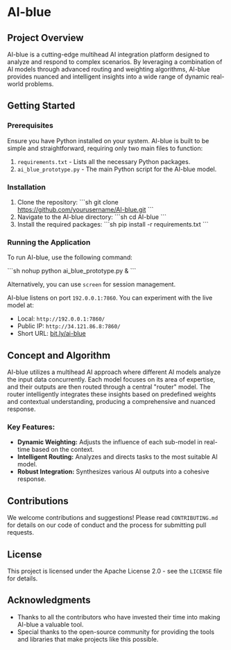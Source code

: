 # AI-blue

## Project Overview

AI-blue is a cutting-edge multihead AI integration platform designed to analyze and respond to complex scenarios. By leveraging a combination of AI models through advanced routing and weighting algorithms, AI-blue provides nuanced and intelligent insights into a wide range of dynamic real-world problems.

## Getting Started

### Prerequisites

Ensure you have Python installed on your system. AI-blue is built to be simple and straightforward, requiring only two main files to function:

1. `requirements.txt` - Lists all the necessary Python packages.
2. `ai_blue_prototype.py` - The main Python script for the AI-blue model.

### Installation

1. Clone the repository:
   \```sh
   git clone https://github.com/yourusername/AI-blue.git
   \```
2. Navigate to the AI-blue directory:
   \```sh
   cd AI-blue
   \```
3. Install the required packages:
   \```sh
   pip install -r requirements.txt
   \```

### Running the Application

To run AI-blue, use the following command:

\```sh
nohup python ai_blue_prototype.py &
\```

Alternatively, you can use `screen` for session management.

AI-blue listens on port `192.0.0.1:7860`. You can experiment with the live model at:

- Local: `http://192.0.0.1:7860/`
- Public IP: `http://34.121.86.8:7860/`
- Short URL: [bit.ly/ai-blue](http://bit.ly/ai-blue)

## Concept and Algorithm

AI-blue utilizes a multihead AI approach where different AI models analyze the input data concurrently. Each model focuses on its area of expertise, and their outputs are then routed through a central "router" model. The router intelligently integrates these insights based on predefined weights and contextual understanding, producing a comprehensive and nuanced response.

### Key Features:

- **Dynamic Weighting:** Adjusts the influence of each sub-model in real-time based on the context.
- **Intelligent Routing:** Analyzes and directs tasks to the most suitable AI model.
- **Robust Integration:** Synthesizes various AI outputs into a cohesive response.

## Contributions

We welcome contributions and suggestions! Please read `CONTRIBUTING.md` for details on our code of conduct and the process for submitting pull requests.

## License

This project is licensed under the Apache License 2.0 - see the `LICENSE` file for details.

## Acknowledgments

- Thanks to all the contributors who have invested their time into making AI-blue a valuable tool.
- Special thanks to the open-source community for providing the tools and libraries that make projects like this possible.
